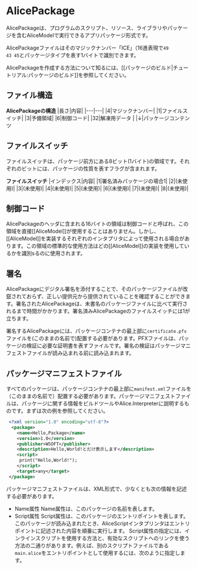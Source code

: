 # AlicePackage
AlicePackageは、プログラムのスクリプト、リソース、ライブラリやパッケージを含むAliceModelで実行できるアプリパッケージ形式です。

AlicePackageファイルはそのマジックナンバー「ICE」（16進表現で<code>49 43 45</code>とパッケージタイプを表す1バイトで識別できます。

AlicePackageを作成する方法について知るには、[[パッケージのビルド|チュートリアル:パッケージのビルド]]を参照してください。
## ファイル構造
**AlicePackageの構造**
|長さ|内容|
|---|---|
|4|マジックナンバー|
|1|ファイルスイッチ|
|3|予備領域|
|6|制御コード|
|32|解凍用データ |
|↓|パッケージコンテンツ
## ファイルスイッチ
ファイルスイッチは、パッケージ前方にある8ビット(1バイト)の領域です。それぞれのビットには、パッケージの性質を表すフラグが含まれます。

**ファイルスイッチ**
|インデックス|内容|
|1|署名済みパッケージの場合1|
|2|(未使用)|
|3|(未使用)|
|4|(未使用)|
|5|(未使用)|
|6|(未使用)|
|7|(未使用)|
|8|(未使用)|
## 制御コード
AlicePackageのヘッダに含まれる16バイトの領域は制御コードと呼ばれ、この領域を直接[[AliceModel]]が使用することはありません。しかし、[[AliceModel]]を実装するそれぞれのインタプリタによって使用される場合があります。この領域の標準的な使用方法はどの[[AliceModel]]の実装を使用しているかを識別sるのに使用されます。
## 署名
AlicePackageにデジタル署名を添付することで、そのパッケージファイルが改竄されておらず、正しい提供元から提供されていることを確認することができます。署名されたAlicePackageは、未書名のパッケージファイルに比べて実行されるまで時間がかかります。署名済みAlicePackageのファイルスイッチには1が立ちます。

署名するAlicePackageには、パッケージコンテナの最上部に<code>certificate.pfx</code>ファイルを(このままの名前で)配置する必要があります。PFXファイルは、パッケージの検証に必要な証明書を表すファイルです。署名の検証はパッケージマニフェストファイルが読み込まれる前に読み込まれます。

## パッケージマニフェストファイル
すべてのパッケージは、パッケージコンテナの最上部に<code>manifest.xml</code>ファイルを（このままの名前で）配置する必要があります。パッケージマニフェストファイルは、パッケージに関する情報をビルドツールやAlice.Interpreterに説明するものです。まずは次の例を参照してください。

```xml
 <?xml version="1.0" encoding="utf-8"?>
  <package>
    <name>Hello,Package</name>
    <version>1.0</version>
    <publisher>WSOFT</publisher>
    <description>Hello,World!とだけ表示します</description>
    <script>
     print("Hello,World!");
    </script>
    <target>any</target>
 </package>
```

パッケージマニフェストファイルは、XML形式で、少なくとも次の情報を記述する必要があります。
- Name属性
Name属性は、このパッケージの名前を表します。
- Script属性
Script属性は、このパッケージのエントリポイントを表します。このパッケージが読み込まれたとき、AliceScriptインタプリンタはエントリポイントに記述された内容を順番に実行します。
Script属性の指定には、インラインスクリプトを使用する方法と、有効なスクリプトへのリンクを使う方法の二通りがあります。例えば、別のスクリプトファイルである<code>main.alice</code>をエントリポイントとして使用するには、次のように指定します。
 <code><script path=“main.alice” /></code>
